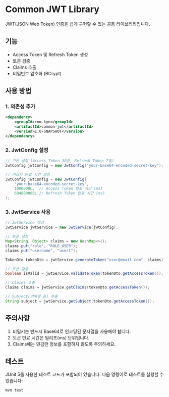 # Common JWT Library

JWT(JSON Web Token) 인증을 쉽게 구현할 수 있는 공통 라이브러리입니다.

## 기능
- Access Token 및 Refresh Token 생성
- 토큰 검증
- Claims 추출
- 비밀번호 암호화 (BCrypt)

## 사용 방법

### 1. 의존성 추가

```xml
<dependency>
    <groupId>com.kyn</groupId>
    <artifactId>common-jwt</artifactId>
    <version>1.0-SNAPSHOT</version>
</dependency>
```

### 2. JwtConfig 설정

```java
// 기본 설정 (Access Token 30분, Refresh Token 7일)
JwtConfig jwtConfig = new JwtConfig("your-base64-encoded-secret-key");

// 커스텀 만료 시간 설정
JwtConfig jwtConfig = new JwtConfig(
    "your-base64-encoded-secret-key",
    1800000L,  // Access Token 만료 시간 (ms)
    604800000L // Refresh Token 만료 시간 (ms)
);
```

### 3. JwtService 사용

```java
// JwtService 생성
JwtService jwtService = new JwtService(jwtConfig);

// 토큰 생성
Map<String, Object> claims = new HashMap<>();
claims.put("role", "ROLE_USER");
claims.put("username", "user1");

TokenDto tokenDto = jwtService.generateToken("user@email.com", claims);

// 토큰 검증
boolean isValid = jwtService.validateToken(tokenDto.getAccessToken());

// Claims 추출
Claims claims = jwtService.getClaims(tokenDto.getAccessToken());

// Subject(이메일 등) 추출
String subject = jwtService.getSubject(tokenDto.getAccessToken());
```

## 주의사항
1. 비밀키는 반드시 Base64로 인코딩된 문자열을 사용해야 합니다.
2. 토큰 만료 시간은 밀리초(ms) 단위입니다.
3. Claims에는 민감한 정보를 포함하지 않도록 주의하세요.

## 테스트
JUnit 5를 사용한 테스트 코드가 포함되어 있습니다. 다음 명령어로 테스트를 실행할 수 있습니다:

```bash
mvn test
``` 